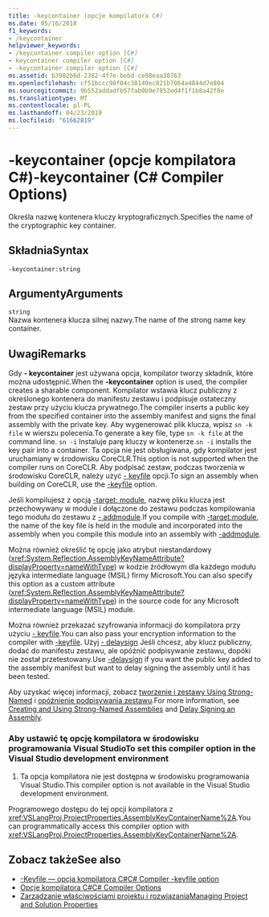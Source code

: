 ```yaml
---
title: -keycontainer (opcje kompilatora C#)
ms.date: 05/16/2018
f1_keywords:
- /keycontainer
helpviewer_keywords:
- /keycontainer compiler option [C#]
- keycontainer compiler option [C#]
- -keycontainer compiler option [C#]
ms.assetid: b3982b6d-2382-4f7e-bebd-ce98eaa30763
ms.openlocfilehash: cf51bccc98f04c38149ec821b7064a4844d7e804
ms.sourcegitcommit: 9b552addadfb57fab0b9e7852ed4f1f1b8a42f8e
ms.translationtype: MT
ms.contentlocale: pl-PL
ms.lasthandoff: 04/23/2019
ms.locfileid: "61662819"
---
```

# <a name="-keycontainer-c-compiler-options"></a><span data-ttu-id="0d35b-102">-keycontainer (opcje kompilatora C#)</span><span class="sxs-lookup"><span data-stu-id="0d35b-102">-keycontainer (C# Compiler Options)</span></span>
<span data-ttu-id="0d35b-103">Określa nazwę kontenera kluczy kryptograficznych.</span><span class="sxs-lookup"><span data-stu-id="0d35b-103">Specifies the name of the cryptographic key container.</span></span>  
  
## <a name="syntax"></a><span data-ttu-id="0d35b-104">Składnia</span><span class="sxs-lookup"><span data-stu-id="0d35b-104">Syntax</span></span>  
  
```console  
-keycontainer:string  
```  
  
## <a name="arguments"></a><span data-ttu-id="0d35b-105">Argumenty</span><span class="sxs-lookup"><span data-stu-id="0d35b-105">Arguments</span></span>  
 `string`  
 <span data-ttu-id="0d35b-106">Nazwa kontenera klucza silnej nazwy.</span><span class="sxs-lookup"><span data-stu-id="0d35b-106">The name of the strong name key container.</span></span>  
  
## <a name="remarks"></a><span data-ttu-id="0d35b-107">Uwagi</span><span class="sxs-lookup"><span data-stu-id="0d35b-107">Remarks</span></span>  
 <span data-ttu-id="0d35b-108">Gdy **- keycontainer** jest używana opcja, kompilator tworzy składnik, które można udostępnić.</span><span class="sxs-lookup"><span data-stu-id="0d35b-108">When the **-keycontainer** option is used, the compiler creates a sharable component.</span></span> <span data-ttu-id="0d35b-109">Kompilator wstawia klucz publiczny z określonego kontenera do manifestu zestawu i podpisuje ostateczny zestaw przy użyciu klucza prywatnego.</span><span class="sxs-lookup"><span data-stu-id="0d35b-109">The compiler inserts a public key from the specified container into the assembly manifest and signs the final assembly with the private key.</span></span> <span data-ttu-id="0d35b-110">Aby wygenerować plik klucza, wpisz `sn -k file` w wierszu polecenia.</span><span class="sxs-lookup"><span data-stu-id="0d35b-110">To generate a key file, type `sn -k file` at the command line.</span></span> <span data-ttu-id="0d35b-111">`sn -i` Instaluje parę kluczy w kontenerze.</span><span class="sxs-lookup"><span data-stu-id="0d35b-111">`sn -i` installs the key pair into a container.</span></span> <span data-ttu-id="0d35b-112">Ta opcja nie jest obsługiwana, gdy kompilator jest uruchamiany w środowisku CoreCLR.</span><span class="sxs-lookup"><span data-stu-id="0d35b-112">This option is not supported when the compiler runs on CoreCLR.</span></span> <span data-ttu-id="0d35b-113">Aby podpisać zestaw, podczas tworzenia w środowisku CoreCLR, należy użyć [- keyfile](keyfile-compiler-option.md) opcji.</span><span class="sxs-lookup"><span data-stu-id="0d35b-113">To sign an assembly when building on CoreCLR, use the [-keyfile](keyfile-compiler-option.md) option.</span></span>
  
 <span data-ttu-id="0d35b-114">Jeśli kompilujesz z opcją [-target: module](../../../csharp/language-reference/compiler-options/target-module-compiler-option.md), nazwę pliku klucza jest przechowywany w module i dołączone do zestawu podczas kompilowania tego modułu do zestawu z [- addmodule](../../../csharp/language-reference/compiler-options/addmodule-compiler-option.md).</span><span class="sxs-lookup"><span data-stu-id="0d35b-114">If you compile with [-target:module](../../../csharp/language-reference/compiler-options/target-module-compiler-option.md), the name of the key file is held in the module and incorporated into the assembly when you compile this module into an assembly with [-addmodule](../../../csharp/language-reference/compiler-options/addmodule-compiler-option.md).</span></span>  
  
 <span data-ttu-id="0d35b-115">Można również określić tę opcję jako atrybut niestandardowy (<xref:System.Reflection.AssemblyKeyNameAttribute?displayProperty=nameWithType>) w kodzie źródłowym dla każdego modułu języka intermediate language (MSIL) firmy Microsoft.</span><span class="sxs-lookup"><span data-stu-id="0d35b-115">You can also specify this option as a custom attribute (<xref:System.Reflection.AssemblyKeyNameAttribute?displayProperty=nameWithType>) in the source code for any Microsoft intermediate language (MSIL) module.</span></span>  
  
 <span data-ttu-id="0d35b-116">Można również przekazać szyfrowania informacji do kompilatora przy użyciu [- keyfile](../../../csharp/language-reference/compiler-options/keyfile-compiler-option.md).</span><span class="sxs-lookup"><span data-stu-id="0d35b-116">You can also pass your encryption information to the compiler with [-keyfile](../../../csharp/language-reference/compiler-options/keyfile-compiler-option.md).</span></span> <span data-ttu-id="0d35b-117">Użyj [- delaysign](../../../csharp/language-reference/compiler-options/delaysign-compiler-option.md) Jeśli chcesz, aby klucz publiczny, dodać do manifestu zestawu, ale opóźnić podpisywanie zestawu, dopóki nie został przetestowany.</span><span class="sxs-lookup"><span data-stu-id="0d35b-117">Use [-delaysign](../../../csharp/language-reference/compiler-options/delaysign-compiler-option.md) if you want the public key added to the assembly manifest but want to delay signing the assembly until it has been tested.</span></span>  
  
 <span data-ttu-id="0d35b-118">Aby uzyskać więcej informacji, zobacz [tworzenie i zestawy Using Strong-Named](../../../framework/app-domains/create-and-use-strong-named-assemblies.md) i [opóźnienie podpisywania zestawu](../../../framework/app-domains/delay-sign-assembly.md).</span><span class="sxs-lookup"><span data-stu-id="0d35b-118">For more information, see [Creating and Using Strong-Named Assemblies](../../../framework/app-domains/create-and-use-strong-named-assemblies.md) and [Delay Signing an Assembly](../../../framework/app-domains/delay-sign-assembly.md).</span></span>  
  
### <a name="to-set-this-compiler-option-in-the-visual-studio-development-environment"></a><span data-ttu-id="0d35b-119">Aby ustawić tę opcję kompilatora w środowisku programowania Visual Studio</span><span class="sxs-lookup"><span data-stu-id="0d35b-119">To set this compiler option in the Visual Studio development environment</span></span>  
  
1. <span data-ttu-id="0d35b-120">Ta opcja kompilatora nie jest dostępna w środowisku programowania Visual Studio.</span><span class="sxs-lookup"><span data-stu-id="0d35b-120">This compiler option is not available in the Visual Studio development environment.</span></span>  
  
 <span data-ttu-id="0d35b-121">Programowego dostępu do tej opcji kompilatora z <xref:VSLangProj.ProjectProperties.AssemblyKeyContainerName%2A>.</span><span class="sxs-lookup"><span data-stu-id="0d35b-121">You can programmatically access this compiler option with <xref:VSLangProj.ProjectProperties.AssemblyKeyContainerName%2A>.</span></span>  
  
## <a name="see-also"></a><span data-ttu-id="0d35b-122">Zobacz także</span><span class="sxs-lookup"><span data-stu-id="0d35b-122">See also</span></span>

- [<span data-ttu-id="0d35b-123">-Keyfile — opcja kompilatora C#</span><span class="sxs-lookup"><span data-stu-id="0d35b-123">C# Compiler -keyfile option</span></span>](keyfile-compiler-option.md)
- [<span data-ttu-id="0d35b-124">Opcje kompilatora C#</span><span class="sxs-lookup"><span data-stu-id="0d35b-124">C# Compiler Options</span></span>](index.md)
- [<span data-ttu-id="0d35b-125">Zarządzanie właściwościami projektu i rozwiązania</span><span class="sxs-lookup"><span data-stu-id="0d35b-125">Managing Project and Solution Properties</span></span>](/visualstudio/ide/managing-project-and-solution-properties)

